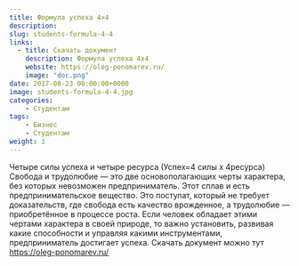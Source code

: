 ```yaml
---
title: Формула успеха 4×4
description: 
slug: students-formula-4-4
links:
  - title: Скачать документ 
    description: Формула успеха 4x4
    website: https://oleg-ponomarev.ru/
    image: "doc.png"
date: 2017-08-23 00:00:00+0000
image: students-formula-4-4.jpg
categories:
    - Студентам
tags:
    - Бизнес
    - Студентам
weight: 1       
---
```


Четыре силы успеха и четыре ресурса (Успех=4 силы x 4ресурса)
Свобода и трудолюбие — это две основополагающих черты характера, без которых невозможен предприниматель. Этот сплав и есть предпринимательское вещество. Это постулат, который не требует доказательств, где свобода есть качество врожденное, а трудолюбие — приобретённое в процессе роста. Если человек обладает этими чертами характера в своей природе, то важно установить, развивая какие способности и управляя какими инструментами, предприниматель достигает успеха.  Скачать документ можно тут https://oleg-ponomarev.ru/




